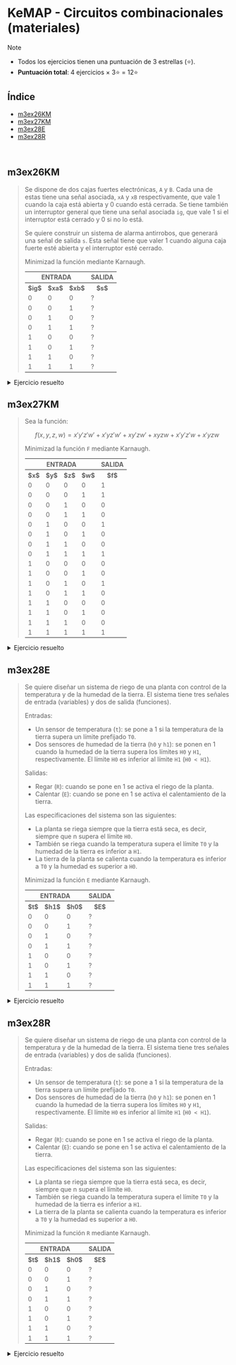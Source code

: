 # KeMAP - Circuitos combinacionales (materiales)

>[!NOTE]
>- Todos los ejercicios tienen una puntuación de 3 estrellas (⭐).
>- **Puntuación total**: 4 ejercicios $\times$ 3⭐ = 12⭐

## Índice

- [m3ex26KM](#m3ex26km)
- [m3ex27KM](#m3ex27km)
- [m3ex28E](#m3ex28e)
- [m3ex28R](#m3ex28r)

<br>

## m3ex26KM

<blockquote>

Se dispone de dos cajas fuertes electrónicas, `A` y `B`. Cada una de estas tiene una señal asociada, `xA` y `xB` respectivamente, que vale 1 cuando la caja está abierta y 0 cuando está cerrada. Se tiene también un interruptor general que tiene una señal asociada `ig`, que vale 1 si el interruptor está cerrado y 0 si no lo está.

Se quiere construir un sistema de alarma antirrobos, que generará una señal de salida `s`. Esta señal tiene que valer 1 cuando alguna caja fuerte esté abierta y el interruptor esté cerrado.

Minimizad la función mediante Karnaugh.

<table>
	<tr>
		<th colspan="3">ENTRADA</th>
		<th>SALIDA</th>
	</tr>
	<tr>
		<th>$ig$</th>
		<th>$xa$</th>
		<th>$xb$</th>
		<th>$s$</th>
	</tr>
	<tr>
		<td>0</td>
		<td>0</td>
		<td>0</td>
		<td>?</td>
	</tr>
	<tr>
		<td>0</td>
		<td>0</td>
		<td>1</td>
		<td>?</td>
	</tr>
	<tr>
		<td>0</td>
		<td>1</td>
		<td>0</td>
		<td>?</td>
	</tr>
	<tr>
		<td>0</td>
		<td>1</td>
		<td>1</td>
		<td>?</td>
	</tr>
	<tr>
		<td>1</td>
		<td>0</td>
		<td>0</td>
		<td>?</td>
	</tr>
	<tr>
		<td>1</td>
		<td>0</td>
		<td>1</td>
		<td>?</td>
	</tr>
	<tr>
		<td>1</td>
		<td>1</td>
		<td>0</td>
		<td>?</td>
	</tr>
	<tr>
		<td>1</td>
		<td>1</td>
		<td>1</td>
		<td>?</td>
	</tr>
</table>
</blockquote>

<details>
	<summary>Ejercicio resuelto</summary>
	<div align="center">
		<img src="capturas/ejercicios/m3ex26KM.png">
	</div>
</details>

## m3ex27KM

<blockquote>

Sea la función:

$$f(x,y,z,w) = x'y'z'w' + x'yz'w' + xy'zw' + xyzw + x'y'z'w + x'yzw$$

Minimizad la función `F` mediante Karnaugh.

<table>
	<tr>
		<th colspan="4">ENTRADA</th>
		<th>SALIDA</th>
	</tr>
	<tr>
		<th>$x$</th>
		<th>$y$</th>
		<th>$z$</th>
		<th>$w$</th>
		<th>$f$</th>
	</tr>
	<tr>
		<td>0</td>
		<td>0</td>
		<td>0</td>
		<td>0</td>
		<td>1</td>
	</tr>
	<tr>
		<td>0</td>
		<td>0</td>
		<td>0</td>
		<td>1</td>
		<td>1</td>
	</tr>
	<tr>
		<td>0</td>
		<td>0</td>
		<td>1</td>
		<td>0</td>
		<td>0</td>
	</tr>
	<tr>
		<td>0</td>
		<td>0</td>
		<td>1</td>
		<td>1</td>
		<td>0</td>
	</tr>
	<tr>
		<td>0</td>
		<td>1</td>
		<td>0</td>
		<td>0</td>
		<td>1</td>
	</tr>
	<tr>
		<td>0</td>
		<td>1</td>
		<td>0</td>
		<td>1</td>
		<td>0</td>
	</tr>
	<tr>
		<td>0</td>
		<td>1</td>
		<td>1</td>
		<td>0</td>
		<td>0</td>
	</tr>
	<tr>
		<td>0</td>
		<td>1</td>
		<td>1</td>
		<td>1</td>
		<td>1</td>
	</tr>
	<tr>
		<td>1</td>
		<td>0</td>
		<td>0</td>
		<td>0</td>
		<td>0</td>
	</tr>
	<tr>
		<td>1</td>
		<td>0</td>
		<td>0</td>
		<td>1</td>
		<td>0</td>
	</tr>
	<tr>
		<td>1</td>
		<td>0</td>
		<td>1</td>
		<td>0</td>
		<td>1</td>
	</tr>
	<tr>
		<td>1</td>
		<td>0</td>
		<td>1</td>
		<td>1</td>
		<td>0</td>
	</tr>
	<tr>
		<td>1</td>
		<td>1</td>
		<td>0</td>
		<td>0</td>
		<td>0</td>
	</tr>
	<tr>
		<td>1</td>
		<td>1</td>
		<td>0</td>
		<td>1</td>
		<td>0</td>
	</tr>
	<tr>
		<td>1</td>
		<td>1</td>
		<td>1</td>
		<td>0</td>
		<td>0</td>
	</tr>
	<tr>
		<td>1</td>
		<td>1</td>
		<td>1</td>
		<td>1</td>
		<td>1</td>
	</tr>
</table>
</blockquote>

<details>
	<summary>Ejercicio resuelto</summary>
	<div align="center">
		<img src="capturas/ejercicios/m3ex27KM.png">
	</div>
</details>

## m3ex28E

<blockquote>

Se quiere diseñar un sistema de riego de una planta con control de la temperatura y de la humedad de la tierra. El sistema tiene tres señales de entrada (variables) y dos de salida (funciones).

Entradas:

- Un sensor de temperatura (`t`): se pone a 1 si la temperatura de la tierra supera un límite prefijado `T0`.
- Dos sensores de humedad de la tierra (`h0` y `h1`): se ponen en 1 cuando la humedad de la tierra supera los límites `H0` y `H1`, respectivamente. El límite `H0` es inferior al límite `H1` (`H0 < H1`).

Salidas:

- Regar (`R`): cuando se pone en 1 se activa el riego de la planta.
- Calentar (`E`): cuando se pone en 1 se activa el calentamiento de la tierra.

Las especificaciones del sistema son las siguientes:

- La planta se riega siempre que la tierra está seca, es decir, siempre que n supera el límite `H0`.
- También se riega cuando la temperatura supera el límite `T0` y la humedad de la tierra es inferior a `H1`.
- La tierra de la planta se calienta cuando la temperatura es inferior a `T0` y la humedad es superior a `H0`.

Minimizad la función `E` mediante Karnaugh.

<table>
	<tr>
		<th colspan="3">ENTRADA</th>
		<th>SALIDA</th>
	</tr>
	<tr>
		<th>$t$</th>
		<th>$h1$</th>
		<th>$h0$</th>
		<th>$E$</th>
	</tr>
	<tr>
		<td>0</td>
		<td>0</td>
		<td>0</td>
		<td>?</td>
	</tr>
	<tr>
		<td>0</td>
		<td>0</td>
		<td>1</td>
		<td>?</td>
	</tr>
	<tr>
		<td>0</td>
		<td>1</td>
		<td>0</td>
		<td>?</td>
	</tr>
	<tr>
		<td>0</td>
		<td>1</td>
		<td>1</td>
		<td>?</td>
	</tr>
	<tr>
		<td>1</td>
		<td>0</td>
		<td>0</td>
		<td>?</td>
	</tr>
	<tr>
		<td>1</td>
		<td>0</td>
		<td>1</td>
		<td>?</td>
	</tr>
	<tr>
		<td>1</td>
		<td>1</td>
		<td>0</td>
		<td>?</td>
	</tr>
	<tr>
		<td>1</td>
		<td>1</td>
		<td>1</td>
		<td>?</td>
	</tr>
</table>
</blockquote>

<details>
	<summary>Ejercicio resuelto</summary>
	<div align="center">
		<img src="capturas/ejercicios/m3ex28E.png">
	</div>
</details>

## m3ex28R

<blockquote>

Se quiere diseñar un sistema de riego de una planta con control de la temperatura y de la humedad de la tierra. El sistema tiene tres señales de entrada (variables) y dos de salida (funciones).

Entradas:

- Un sensor de temperatura (`t`): se pone a 1 si la temperatura de la tierra supera un límite prefijado `T0`.
- Dos sensores de humedad de la tierra (`h0` y `h1`): se ponen en 1 cuando la humedad de la tierra supera los límites `H0` y `H1`, respectivamente. El límite `H0` es inferior al límite `H1` (`H0 < H1`).

Salidas:

- Regar (`R`): cuando se pone en 1 se activa el riego de la planta.
- Calentar (`E`): cuando se pone en 1 se activa el calentamiento de la tierra.

Las especificaciones del sistema son las siguientes:

- La planta se riega siempre que la tierra está seca, es decir, siempre que n supera el límite `H0`.
- También se riega cuando la temperatura supera el límite `T0` y la humedad de la tierra es inferior a `H1`.
- La tierra de la planta se calienta cuando la temperatura es inferior a `T0` y la humedad es superior a `H0`.

Minimizad la función `R` mediante Karnaugh.

<table>
	<tr>
		<th colspan="3">ENTRADA</th>
		<th>SALIDA</th>
	</tr>
	<tr>
		<th>$t$</th>
		<th>$h1$</th>
		<th>$h0$</th>
		<th>$E$</th>
	</tr>
	<tr>
		<td>0</td>
		<td>0</td>
		<td>0</td>
		<td>?</td>
	</tr>
	<tr>
		<td>0</td>
		<td>0</td>
		<td>1</td>
		<td>?</td>
	</tr>
	<tr>
		<td>0</td>
		<td>1</td>
		<td>0</td>
		<td>?</td>
	</tr>
	<tr>
		<td>0</td>
		<td>1</td>
		<td>1</td>
		<td>?</td>
	</tr>
	<tr>
		<td>1</td>
		<td>0</td>
		<td>0</td>
		<td>?</td>
	</tr>
	<tr>
		<td>1</td>
		<td>0</td>
		<td>1</td>
		<td>?</td>
	</tr>
	<tr>
		<td>1</td>
		<td>1</td>
		<td>0</td>
		<td>?</td>
	</tr>
	<tr>
		<td>1</td>
		<td>1</td>
		<td>1</td>
		<td>?</td>
	</tr>
</table>
</blockquote>

<details>
	<summary>Ejercicio resuelto</summary>
	<div align="center">
		<img src="capturas/ejercicios/m3ex28R.png">
	</div>
</details>
